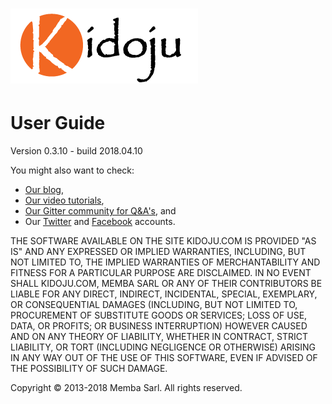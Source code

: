# ![](/assets/Kidoju-Logo.png)

# User Guide

Version 0.3.10 - build 2018.04.10

You might also want to check:

* [Our blog](#),
* [Our video tutorials](#),
* [Our Gitter community for Q&A's](#), and
* Our [Twitter](#) and [Facebook](#) accounts.

THE SOFTWARE AVAILABLE ON THE SITE KIDOJU.COM IS PROVIDED "AS IS" AND ANY EXPRESSED OR IMPLIED WARRANTIES, INCLUDING, BUT NOT LIMITED TO, THE IMPLIED WARRANTIES OF MERCHANTABILITY AND FITNESS FOR A PARTICULAR PURPOSE ARE DISCLAIMED. IN NO EVENT SHALL KIDOJU.COM, MEMBA SARL OR ANY OF THEIR CONTRIBUTORS BE LIABLE FOR ANY DIRECT, INDIRECT, INCIDENTAL, SPECIAL, EXEMPLARY, OR CONSEQUENTIAL DAMAGES \(INCLUDING, BUT NOT LIMITED TO, PROCUREMENT OF SUBSTITUTE GOODS OR SERVICES; LOSS OF USE, DATA, OR PROFITS; OR BUSINESS INTERRUPTION\) HOWEVER CAUSED AND ON ANY THEORY OF LIABILITY, WHETHER IN CONTRACT, STRICT LIABILITY, OR TORT \(INCLUDING NEGLIGENCE OR OTHERWISE\) ARISING IN ANY WAY OUT OF THE USE OF THIS SOFTWARE, EVEN IF ADVISED OF THE POSSIBILITY OF SUCH DAMAGE.

Copyright © 2013-2018 Memba Sarl. All rights reserved.

